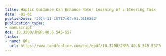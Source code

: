 ```yaml
---
title: Haptic Guidance Can Enhance Motor Learning of a Steering Task
date: -01-01
publishDate: '2024-11-15T17:07:01.955630Z'
publication_types:
- manuscript
doi: 10.3200/JMBR.40.6.545-557
links:
- name: URL
  url: https://www.tandfonline.com/doi/epdf/10.3200/JMBR.40.6.545-557?needAccess=true
---
```

